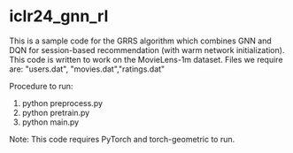 # iclr24_gnn_rl


This is a sample code for the GRRS algorithm which combines GNN and DQN for session-based recommendation 
(with warm network initialization).
This code is written to work on the MovieLens-1m dataset.
Files we require are: "users.dat", "movies.dat","ratings.dat"

Procedure to run: 
1) python preprocess.py
2) python pretrain.py
3) python main.py


Note: This code requires PyTorch and torch-geometric to run.
